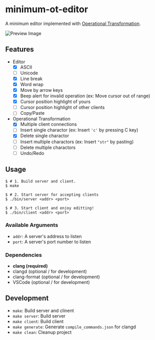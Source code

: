 # minimum-ot-editor

A minimum editor implemented with [Operational Transformation](https://operational-transformation.github.io).

![Preview Image](#)

## Features

- Editor
  - [x] ASCII
  - [ ] Unicode
  - [x] Line break
  - [x] Word wrap
  - [x] Move by arrow keys
  - [x] Beep alert for invalid operation (ex: Move cursor out of range)
  - [x] Cursor position highlight of yours
  - [ ] Cursor position highlight of other clients
  - [ ] Copy/Paste
- Operational Transformation
  - [x] Multiple client connections
  - [ ] Insert single charactor (ex: Insert `'c'` by pressing C key)
  - [x] Delete single charactor
  - [ ] Insert multiple charactors (ex: Insert `"str"` by pasting)
  - [ ] Delete multiple charactors
  - [ ] Undo/Redo

## Usage

```console
$ # 1. Build server and client.
$ make

$ # 2. Start server for accepting clients
$ ./bin/server <addr> <port>

$ # 3. Start client and enjoy editting!
$ ./bin/client <addr> <port>
```

### Available Arguments

- `addr`: A server's address to listen
- `port`: A server's port number to listen

### Dependencies

- **clang (required)**
- clangd (optional / for development)
- clang-format (optional / for development)
- VSCode (optional / for development)

## Development

- `make`: Build server and clinent
- `make server`: Build server
- `make client`: Build client
- `make generate`: Generate `compile_commands.json` for clangd
- `make clean`: Cleanup project
